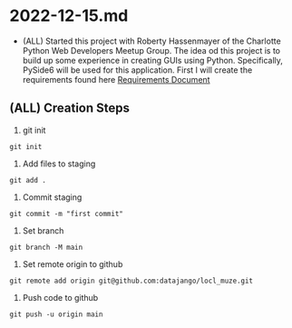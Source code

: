 # 2022-12-15.md

- (ALL) Started this project with  Roberty Hassenmayer of the Charlotte Python Web Developers Meetup Group. The idea od this project is to build up some experience in creating GUIs using Python.  Specifically, PySide6 will be used for this application. First I will create the requirements found here [Requirements Document](./REQUIREMENTS.md)


## (ALL) Creation Steps

1. git init
```
git init
```
1. Add files to staging
```
git add .
```
1. Commit staging
```
git commit -m "first commit"
```
1. Set branch
```
git branch -M main
```
1. Set remote origin to github
```
git remote add origin git@github.com:datajango/locl_muze.git
```
1. Push code to github
```
git push -u origin main
```